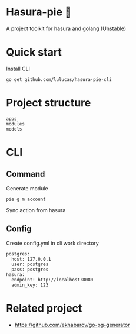 # Hasura-pie 🥧

A project toolkit for hasura and golang (Unstable)

# Quick start

Install CLI

```
go get github.com/lulucas/hasura-pie-cli
```

# Project structure

```
apps
modules
models
```

# CLI

## Command

Generate module

```
pie g m account
```

Sync action from hasura

## Config

Create config.yml in cli work directory

```
postgres:
  host: 127.0.0.1
  user: postgres
  pass: postgres
hasura:
  endpoint: http://localhost:8080
  admin_key: 123
```

# Related project

* https://github.com/ekhabarov/go-pg-generator
